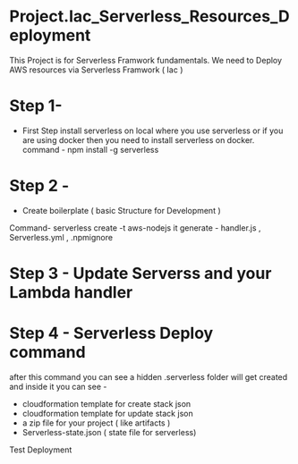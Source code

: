# Project.Iac_Serverless_Resources_Deployment


This Project is for Serverless Framwork fundamentals.
We need to Deploy AWS resources via Serverless Framwork ( Iac )

# Step 1-
- First Step install serverless on local where you use serverless
  or
  if you are using docker then you need to install serverless on docker.
command -
npm install -g serverless


# Step 2 - 
-  Create boilerplate ( basic Structure for Development )

Command-
serverless create -t aws-nodejs
it generate - handler.js , Serverless.yml , .npmignore


# Step 3 - Update Serverss and your Lambda handler


# Step 4 - Serverless Deploy command 

after this command you can see a hidden .serverless folder will get created and inside it
you can see -
- cloudformation template for create stack json
- cloudformation template for update stack json
- a zip file for your project ( like artifacts )
- Serverless-state.json ( state file for serverless)

Test Deployment






